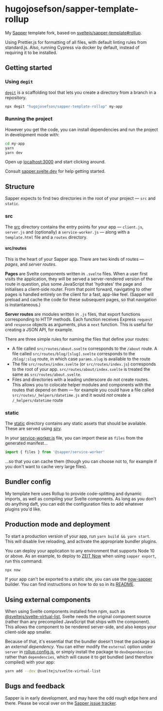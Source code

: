 # hugojosefson/sapper-template-rollup

My [Sapper](https://github.com/sveltejs/sapper) template fork, based on
[sveltejs/sapper-template#rollup](https://github.com/sveltejs/sapper-template/tree/rollup).

Using Prettier.js for formatting of all files, with default linting rules from
standard.js. Also, running Cypress via docker by default, instead of requiring
it to be installed.

## Getting started

### Using `degit`

[`degit`](https://github.com/Rich-Harris/degit) is a scaffolding tool that lets
you create a directory from a branch in a repository.

```bash
npx degit "hugojosefson/sapper-template-rollup" my-app
```

### Running the project

However you get the code, you can install dependencies and run the project in
development mode with:

```bash
cd my-app
yarn
yarn dev
```

Open up [localhost:3000](http://localhost:3000) and start clicking around.

Consult [sapper.svelte.dev](https://sapper.svelte.dev) for help getting started.

## Structure

Sapper expects to find two directories in the root of your project — `src` and
`static`.

### src

The [src](src) directory contains the entry points for your app — `client.js`,
`server.js` and (optionally) a `service-worker.js` — along with a
`template.html` file and a `routes` directory.

#### src/routes

This is the heart of your Sapper app. There are two kinds of routes — _pages_,
and _server routes_.

**Pages** are Svelte components written in `.svelte` files. When a user first
visits the application, they will be served a server-rendered version of the
route in question, plus some JavaScript that 'hydrates' the page and initialises
a client-side router. From that point forward, navigating to other pages is
handled entirely on the client for a fast, app-like feel. (Sapper will preload
and cache the code for these subsequent pages, so that navigation is
instantaneous.)

**Server routes** are modules written in `.js` files, that export functions
corresponding to HTTP methods. Each function receives Express `request` and
`response` objects as arguments, plus a `next` function. This is useful for
creating a JSON API, for example.

There are three simple rules for naming the files that define your routes:

- A file called `src/routes/about.svelte` corresponds to the `/about` route. A
  file called `src/routes/blog/[slug].svelte` corresponds to the `/blog/:slug`
  route, in which case `params.slug` is available to the route
- The file `src/routes/index.svelte` (or `src/routes/index.js`) corresponds to
  the root of your app. `src/routes/about/index.svelte` is treated the same as
  `src/routes/about.svelte`.
- Files and directories with a leading underscore do _not_ create routes. This
  allows you to colocate helper modules and components with the routes that
  depend on them — for example you could have a file called
  `src/routes/_helpers/datetime.js` and it would _not_ create a
  `/_helpers/datetime` route

### static

The [static](static) directory contains any static assets that should be
available. These are served using [sirv](https://github.com/lukeed/sirv).

In your [service-worker.js](src/service-worker.js) file, you can import these as
`files` from the generated manifest...

```js
import { files } from '@sapper/service-worker'
```

...so that you can cache them (though you can choose not to, for example if you
don't want to cache very large files).

## Bundler config

My template here uses Rollup to provide code-splitting and dynamic imports, as
well as compiling your Svelte components. As long as you don't do anything daft,
you can edit the configuration files to add whatever plugins you'd like.

## Production mode and deployment

To start a production version of your app, run `yarn build && yarn start`. This
will disable live reloading, and activate the appropriate bundler plugins.

You can deploy your application to any environment that supports Node 10 or
above. As an example, to deploy to [ZEIT Now](https://zeit.co/now) when using
`sapper export`, run this command:

```bash
npx now
```

If your app can't be exported to a static site, you can use the
[now-sapper](https://github.com/thgh/now-sapper) builder. You can find
instructions on how to do so in its
[README](https://github.com/thgh/now-sapper#basic-usage).

## Using external components

When using Svelte components installed from npm, such as
[@sveltejs/svelte-virtual-list](https://github.com/sveltejs/svelte-virtual-list),
Svelte needs the original component source (rather than any precompiled
JavaScript that ships with the component). This allows the component to be
rendered server-side, and also keeps your client-side app smaller.

Because of that, it's essential that the bundler doesn't treat the package as an
_external dependency_. You can either modify the `external` option under
`server` in [rollup.config.js](rollup.config.js), or simply install the package
to `devDependencies` rather than `dependencies`, which will cause it to get
bundled (and therefore compiled) with your app:

```bash
yarn add --dev @sveltejs/svelte-virtual-list
```

## Bugs and feedback

Sapper is in early development, and may have the odd rough edge here and there.
Please be vocal over on the
[Sapper issue tracker](https://github.com/sveltejs/sapper/issues).

